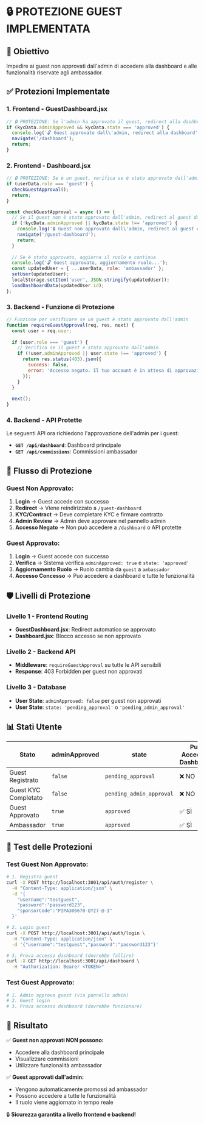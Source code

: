 # 🔒 PROTEZIONE GUEST IMPLEMENTATA

## 🎯 **Obiettivo**
Impedire ai guest non approvati dall'admin di accedere alla dashboard e alle funzionalità riservate agli ambassador.

## ✅ **Protezioni Implementate**

### 1. **Frontend - GuestDashboard.jsx**
```javascript
// 🔒 PROTEZIONE: Se l'admin ha approvato il guest, redirect alla dashboard
if (kycData.adminApproved && kycData.state === 'approved') {
  console.log('🔓 Guest approvato dall\'admin, redirect alla dashboard');
  navigate('/dashboard');
  return;
}
```

### 2. **Frontend - Dashboard.jsx**
```javascript
// 🔒 PROTEZIONE: Se è un guest, verifica se è stato approvato dall'admin
if (userData.role === 'guest') {
  checkGuestApproval();
  return;
}

const checkGuestApproval = async () => {
  // Se il guest non è stato approvato dall'admin, redirect al guest dashboard
  if (!kycData.adminApproved || kycData.state !== 'approved') {
    console.log('🔒 Guest non approvato dall\'admin, redirect al guest dashboard');
    navigate('/guest-dashboard');
    return;
  }
  
  // Se è stato approvato, aggiorna il ruolo e continua
  console.log('🔓 Guest approvato, aggiornamento ruolo...');
  const updatedUser = { ...userData, role: 'ambassador' };
  setUser(updatedUser);
  localStorage.setItem('user', JSON.stringify(updatedUser));
  loadDashboardData(updatedUser.id);
};
```

### 3. **Backend - Funzione di Protezione**
```javascript
// Funzione per verificare se un guest è stato approvato dall'admin
function requireGuestApproval(req, res, next) {
  const user = req.user;
  
  if (user.role === 'guest') {
    // Verifica se il guest è stato approvato dall'admin
    if (!user.adminApproved || user.state !== 'approved') {
      return res.status(403).json({
        success: false,
        error: 'Accesso negato. Il tuo account è in attesa di approvazione da parte dell\'amministratore.'
      });
    }
  }
  
  next();
}
```

### 4. **Backend - API Protette**
Le seguenti API ora richiedono l'approvazione dell'admin per i guest:

- **`GET /api/dashboard`**: Dashboard principale
- **`GET /api/commissions`**: Commissioni ambassador

## 🔄 **Flusso di Protezione**

### **Guest Non Approvato:**
1. **Login** → Guest accede con successo
2. **Redirect** → Viene reindirizzato a `/guest-dashboard`
3. **KYC/Contract** → Deve completare KYC e firmare contratto
4. **Admin Review** → Admin deve approvare nel pannello admin
5. **Accesso Negato** → Non può accedere a `/dashboard` o API protette

### **Guest Approvato:**
1. **Login** → Guest accede con successo
2. **Verifica** → Sistema verifica `adminApproved: true` e `state: 'approved'`
3. **Aggiornamento Ruolo** → Ruolo cambia da `guest` a `ambassador`
4. **Accesso Concesso** → Può accedere a dashboard e tutte le funzionalità

## 🛡️ **Livelli di Protezione**

### **Livello 1 - Frontend Routing**
- **GuestDashboard.jsx**: Redirect automatico se approvato
- **Dashboard.jsx**: Blocco accesso se non approvato

### **Livello 2 - Backend API**
- **Middleware**: `requireGuestApproval` su tutte le API sensibili
- **Response**: 403 Forbidden per guest non approvati

### **Livello 3 - Database**
- **User State**: `adminApproved: false` per guest non approvati
- **User State**: `state: 'pending_approval'` o `'pending_admin_approval'`

## 📊 **Stati Utente**

| Stato | adminApproved | state | Può Accedere Dashboard |
|-------|---------------|-------|------------------------|
| Guest Registrato | `false` | `pending_approval` | ❌ NO |
| Guest KYC Completato | `false` | `pending_admin_approval` | ❌ NO |
| Guest Approvato | `true` | `approved` | ✅ SÌ |
| Ambassador | `true` | `approved` | ✅ SÌ |

## 🔧 **Test delle Protezioni**

### **Test Guest Non Approvato:**
```bash
# 1. Registra guest
curl -X POST http://localhost:3001/api/auth/register \
  -H "Content-Type: application/json" \
  -d '{
    "username":"testguest",
    "password":"password123",
    "sponsorCode":"PIPA306670-QYZ7-@-I"
  }'

# 2. Login guest
curl -X POST http://localhost:3001/api/auth/login \
  -H "Content-Type: application/json" \
  -d '{"username":"testguest","password":"password123"}'

# 3. Prova accesso dashboard (dovrebbe fallire)
curl -X GET http://localhost:3001/api/dashboard \
  -H "Authorization: Bearer <TOKEN>"
```

### **Test Guest Approvato:**
```bash
# 1. Admin approva guest (via pannello admin)
# 2. Guest login
# 3. Prova accesso dashboard (dovrebbe funzionare)
```

## 🎯 **Risultato**

✅ **Guest non approvati NON possono:**
- Accedere alla dashboard principale
- Visualizzare commissioni
- Utilizzare funzionalità ambassador

✅ **Guest approvati dall'admin:**
- Vengono automaticamente promossi ad ambassador
- Possono accedere a tutte le funzionalità
- Il ruolo viene aggiornato in tempo reale

🔒 **Sicurezza garantita a livello frontend e backend!** 